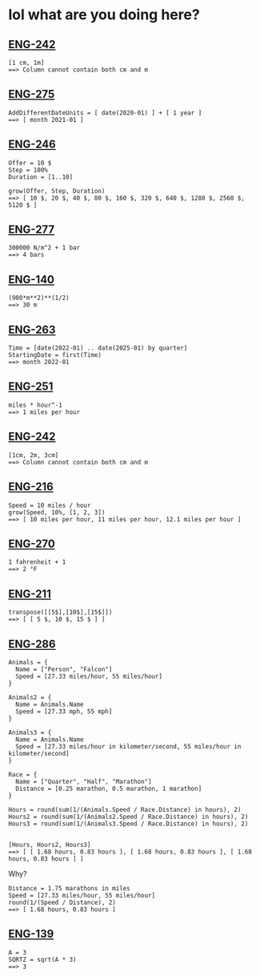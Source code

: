 # lol what are you doing here?

## [ENG-242](https://linear.app/decipad/issue/ENG-242)

```deci live
[1 cm, 1m]
==> Column cannot contain both cm and m
```

## [ENG-275](https://linear.app/decipad/issue/ENG-275)

```deci live
AddDifferentDateUnits = [ date(2020-01) ] + [ 1 year ]
==> [ month 2021-01 ]
```

## [ENG-246](https://linear.app/decipad/issue/ENG-246)

```deci live
Offer = 10 $
Step = 100%
Duration = [1..10]

grow(Offer, Step, Duration)
==> [ 10 $, 20 $, 40 $, 80 $, 160 $, 320 $, 640 $, 1280 $, 2560 $, 5120 $ ]
```

## [ENG-277](https://linear.app/decipad/issue/ENG-277)

```deci live
300000 N/m^2 + 1 bar
==> 4 bars
```

## [ENG-140](https://linear.app/decipad/issue/ENG-140)

```deci live
(900*m**2)**(1/2)
==> 30 m
```

## [ENG-263](https://linear.app/decipad/issue/ENG-263)

```deci live
Time = [date(2022-01) .. date(2025-01) by quarter]
StartingDate = first(Time)
==> month 2022-01
```

## [ENG-251](https://linear.app/decipad/issue/ENG-251)

```deci live
miles * hour^-1
==> 1 miles per hour
```

## [ENG-242](https://linear.app/decipad/issue/ENG-242)

```deci live
[1cm, 2m, 3cm]
==> Column cannot contain both cm and m
```

## [ENG-216](https://linear.app/decipad/issue/ENG-216)

```deci live
Speed = 10 miles / hour
grow(Speed, 10%, [1, 2, 3])
==> [ 10 miles per hour, 11 miles per hour, 12.1 miles per hour ]
```

## [ENG-270](https://linear.app/decipad/issue/ENG-270)

```deci live
1 fahrenheit + 1
==> 2 °F
```

## [ENG-211](https://linear.app/decipad/issue/ENG-211)

```deci live
transpose([[5$],[10$],[15$]])
==> [ [ 5 $, 10 $, 15 $ ] ]
```

## [ENG-286](https://linear.app/decipad/issue/ENG-286)

```deci live
Animals = {
  Name = ["Person", "Falcon"]
  Speed = [27.33 miles/hour, 55 miles/hour]
}

Animals2 = {
  Name = Animals.Name
  Speed = [27.33 mph, 55 mph]
}

Animals3 = {
  Name = Animals.Name
  Speed = [27.33 miles/hour in kilometer/second, 55 miles/hour in kilometer/second]
}

Race = {
  Name = ["Quarter", "Half", "Marathon"]
  Distance = [0.25 marathon, 0.5 marathon, 1 marathon]
}

Hours = round(sum(1/(Animals.Speed / Race.Distance) in hours), 2)
Hours2 = round(sum(1/(Animals2.Speed / Race.Distance) in hours), 2)
Hours3 = round(sum(1/(Animals3.Speed / Race.Distance) in hours), 2)


[Hours, Hours2, Hours3]
==> [ [ 1.68 hours, 0.83 hours ], [ 1.68 hours, 0.83 hours ], [ 1.68 hours, 0.83 hours ] ]
```

Why?

```deci live
Distance = 1.75 marathons in miles
Speed = [27.33 miles/hour, 55 miles/hour]
round(1/(Speed / Distance), 2)
==> [ 1.68 hours, 0.83 hours ]
```

## [ENG-139](https://linear.app/decipad/issue/ENG-139)

```deci live
A = 3
SQRTZ = sqrt(A * 3)
==> 3
```
